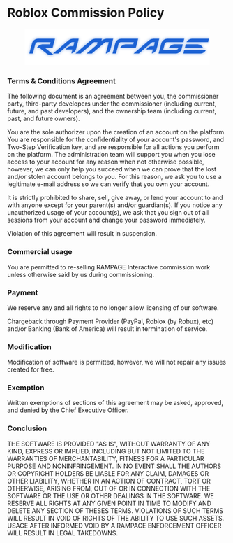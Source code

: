# Roblox Commission Policy

<figure><img src="../.gitbook/assets/Brand_Blue.png" alt=""><figcaption></figcaption></figure>

### Terms & Conditions Agreement

The following document is an agreement between you, the commissioner party, third-party developers under the commissioner (including current, future, and past developers), and the ownership team (including current, past, and future owners).

You are the sole authorizer upon the creation of an account on the platform. You are responsible for the confidentiality of your account's password, and Two-Step Verification key, and are responsible for all actions you perform on the platform. The administration team will support you when you lose access to your account for any reason when not otherwise possible, however, we can only help you succeed when we can prove that the lost and/or stolen account belongs to you. For this reason, we ask you to use a legitimate e-mail address so we can verify that you own your account.

It is strictly prohibited to share, sell, give away, or lend your account to and with anyone except for your parent(s) and/or guardian(s). If you notice any unauthorized usage of your account(s), we ask that you sign out of all sessions from your account and change your password immediately.

Violation of this agreement will result in suspension.

### Commercial usage

You are permitted to re-selling RAMPAGE Interactive commission work unless otherwise said by us during commissioning.

### Payment

We reserve any and all rights to no longer allow licensing of our software.

Chargeback through Payment Provider (PayPal, Roblox (by Robux), etc) and/or Banking (Bank of America) will result in termination of service.

### Modification

Modification of software is permitted, however, we will not repair any issues created for free.

### Exemption

Written exemptions of sections of this agreement may be asked, approved, and denied by the Chief Executive Officer.

### Conclusion

THE SOFTWARE IS PROVIDED "AS IS", WITHOUT WARRANTY OF ANY KIND, EXPRESS OR IMPLIED, INCLUDING BUT NOT LIMITED TO THE WARRANTIES OF MERCHANTABILITY, FITNESS FOR A PARTICULAR PURPOSE AND NONINFRINGEMENT. IN NO EVENT SHALL THE AUTHORS OR COPYRIGHT HOLDERS BE LIABLE FOR ANY CLAIM, DAMAGES OR OTHER LIABILITY, WHETHER IN AN ACTION OF CONTRACT, TORT OR OTHERWISE, ARISING FROM, OUT OF OR IN CONNECTION WITH THE SOFTWARE OR THE USE OR OTHER DEALINGS IN THE SOFTWARE. WE RESERVE ALL RIGHTS AT ANY GIVEN POINT IN TIME TO MODIFY AND DELETE ANY SECTION OF THESES TERMS. VIOLATIONS OF SUCH TERMS WILL RESULT IN VOID OF RIGHTS OF THE ABILITY TO USE SUCH ASSETS. USAGE AFTER INFORMED VOID BY A RAMPAGE ENFORCEMENT OFFICER WILL RESULT IN LEGAL TAKEDOWNS.

&#x20;
